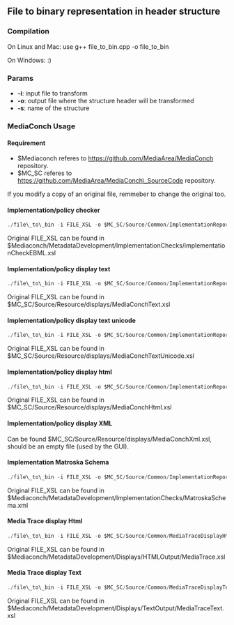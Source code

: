 ## File to binary representation in header structure

### Compilation

On Linux and Mac: use g++ file\_to\_bin.cpp -o file\_to\_bin

On Windows: :)

### Params

* **-i**: input file to transform
* **-o**: output file where the structure header will be transformed
* **-s**: name of the structure


### MediaConch Usage

#### Requirement

* $Mediaconch referes to https://github.com/MediaArea/MediaConch repository.
* $MC_SC referes to https://github.com/MediaArea/MediaConch\_SourceCode repository.

If you modify a copy of an original file, remmeber to change the original too.

#### Implementation/policy checker

``` C
./file\_to\_bin -i FILE_XSL -o $MC_SC/Source/Common/ImplementationReportXsl.h -s implementation_report_xsl
```

Original FILE\_XSL can be found in $Mediaconch/MetadataDevelopment/ImplementationChecks/implementationCheckEBML.xsl


#### Implementation/policy display text

``` C
./file\_to\_bin -i FILE_XSL -o $MC_SC/Source/Common/ImplementationReportDisplayTextXsl.h -s implementation_report_display_text_xsl
```

Original FILE\_XSL can be found in $MC\_SC/Source/Resource/displays/MediaConchText.xsl


#### Implementation/policy display text unicode

``` C
./file\_to\_bin -i FILE_XSL -o $MC_SC/Source/Common/ImplementationReportDisplayTextUnicodeXsl.h -s implementation_report_display_text_unicode_xsl
```

Original FILE\_XSL can be found in $MC\_SC/Source/Resource/displays/MediaConchTextUnicode.xsl


#### Implementation/policy display html

``` C
./file\_to\_bin -i FILE_XSL -o $MC_SC/Source/Common/ImplementationReportDisplayHtmlXsl.h -s implementation_report_display_html_xsl
```

Original FILE\_XSL can be found in $MC\_SC/Source/Resource/displays/MediaConchHtml.xsl


#### Implementation/policy display XML

Can be found $MC\_SC/Source/Resource/displays/MediaConchXml.xsl, should be an empty file (used by the GUI).


#### Implementation Matroska Schema

``` C
./file\_to\_bin -i FILE_XSL -o $MC_SC/Source/Common/ImplementationReportMatroskaSchema.h -s xsl_schema_matroska_schema
```

Original FILE\_XSL can be found in $Mediaconch/MetadataDevelopment/ImplementationChecks/MatroskaSchema.xml


#### Media Trace display Html

``` C
./file\_to\_bin -i FILE_XSL -o $MC_SC/Source/Common/MediaTraceDisplayHtmlXsl.h -s media_trace_display_html_xsl
```

Original FILE\_XSL can be found in $Mediaconch/MetadataDevelopment/Displays/HTMLOutput/MediaTrace.xsl


#### Media Trace display Text

``` C
./file\_to\_bin -i FILE_XSL -o $MC_SC/Source/Common/MediaTraceDisplayTextXsl.h -s media_trace_display_text_xsl
```

Original FILE\_XSL can be found in $Mediaconch/MetadataDevelopment/Displays/TextOutput/MediaTraceText.xsl
